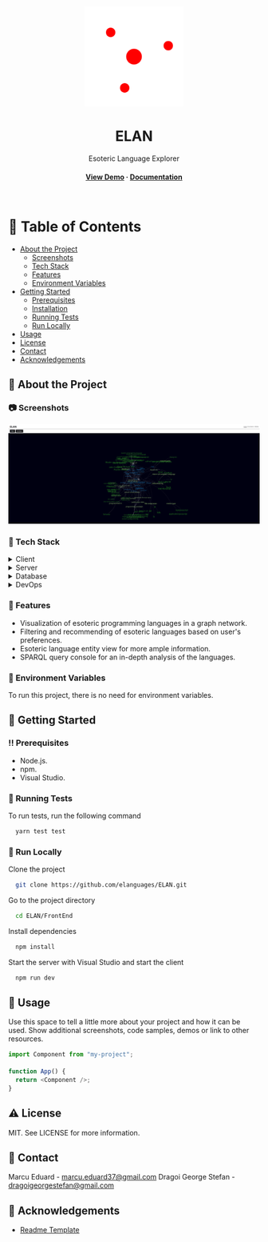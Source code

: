 <div align="center">

  <img src="FrontEnd\public\vite.svg" alt="logo" width="200" height="auto" />
  <h1>ELAN</h1>
  
  <p>
    Esoteric Language Explorer
  </p>
  
  
<!-- Badges -->   
<h4>
    <a href="https://github.com/Louis3797/awesome-readme-template/">View Demo</a>
  <span> · </span>
    <a href="https://github.com/Louis3797/awesome-readme-template">Documentation</a>

</div>

<br />

<!-- Table of Contents -->

# :notebook_with_decorative_cover: Table of Contents

- [About the Project](#star2-about-the-project)
  - [Screenshots](#camera-screenshots)
  - [Tech Stack](#space_invader-tech-stack)
  - [Features](#dart-features)
  <!-- - [Color Reference](#art-color-reference) -->
  - [Environment Variables](#key-environment-variables)
- [Getting Started](#toolbox-getting-started)
  - [Prerequisites](#bangbang-prerequisites)
  - [Installation](#gear-installation)
  - [Running Tests](#test_tube-running-tests)
  - [Run Locally](#running-run-locally)
  <!-- - [Deployment](#triangular_flag_on_post-deployment) -->
- [Usage](#eyes-usage)
  <!-- - [Roadmap](#compass-roadmap) -->
  <!-- - [Contributing](#wave-contributing) -->
    <!-- - [Code of Conduct](#scroll-code-of-conduct) -->
  <!-- - [FAQ](#grey_question-faq) -->
- [License](#warning-license)
- [Contact](#handshake-contact)
- [Acknowledgements](#gem-acknowledgements)

<!-- About the Project -->

## :star2: About the Project

<!-- Screenshots -->

### :camera: Screenshots

<div align="center"> 
  <img src="FrontEnd/src/assets/home.png"  alt="screenshot" />
</div>

<!-- TechStack -->

### :space_invader: Tech Stack

<details>
  <summary>Client</summary>
  <ul>
    <li><a href="https://www.typescriptlang.org/">Typescript</a></li>
    <li><a href="https://reactjs.org/">React.js</a></li>
    <li><a href="https://chakra-ui.com/">Chakra UI</a></li>
  </ul>
</details>

<details>
  <summary>Server</summary>
  <ul>
    <li><a href="https://dotnet.microsoft.com/en-us/">.Net Core 8</a></li>
  </ul>
</details>

<details>
<summary>Database</summary>
  <ul>
    <li><a href="https://query.wikidata.org/"> Wikidata Query Service</a></li>
  </ul>
</details>

<details>
<summary>DevOps</summary>
  <ul>
    <li><a href="https://www.docker.com/">Docker</a></li>
    <li><a href="https://learn.microsoft.com/en-us/azure/dns/dns-overview">Azure DNS Zone</a></li>
    <li><a href="https://azure.microsoft.com/en-us/products/container-registry">Azure Container Registry</a></li>
    <li><a href="https://azure.microsoft.com/en-us/products/kubernetes-service">Azure Kubernetes Service</a></li>
  </ul>
</details>

<!-- Features -->

### :dart: Features

- Visualization of esoteric programming languages in a graph network.
- Filtering and recommending of esoteric languages based on user's preferences.
- Esoteric language entity view for more ample information.
- SPARQL query console for an in-depth analysis of the languages.
<!-- Color Reference -->

<!-- ### :art: Color Reference

| Color           | Hex                                                              |
| --------------- | ---------------------------------------------------------------- |
| Primary Color   | ![#222831](https://via.placeholder.com/10/222831?text=+) #222831 |
| Secondary Color | ![#393E46](https://via.placeholder.com/10/393E46?text=+) #393E46 |
| Accent Color    | ![#00ADB5](https://via.placeholder.com/10/00ADB5?text=+) #00ADB5 |
| Text Color      | ![#EEEEEE](https://via.placeholder.com/10/EEEEEE?text=+) #EEEEEE | -->

<!-- Env Variables -->

### :key: Environment Variables

To run this project, there is no need for environment variables.

<!-- Getting Started -->

## :toolbox: Getting Started

<!-- Prerequisites -->

### :bangbang: Prerequisites

- Node.js.
- npm.
- Visual Studio.

<!-- Installation -->

<!-- Running Tests -->

### :test_tube: Running Tests

To run tests, run the following command

```bash
  yarn test test
```

<!-- Run Locally -->

### :running: Run Locally

Clone the project

```bash
  git clone https://github.com/elanguages/ELAN.git
```

Go to the project directory

```bash
  cd ELAN/FrontEnd
```

Install dependencies

```bash
  npm install
```

Start the server with Visual Studio and start the client

```bash
  npm run dev
```

<!-- Usage -->

## :eyes: Usage

Use this space to tell a little more about your project and how it can be used. Show additional screenshots, code samples, demos or link to other resources.

```javascript
import Component from "my-project";

function App() {
  return <Component />;
}
```

<!-- License -->

## :warning: License

MIT. See LICENSE for more information.

<!-- Contact -->

## :handshake: Contact

Marcu Eduard - marcu.eduard37@gmail.com
Dragoi George Stefan - dragoigeorgestefan@gmail.com

<!-- Acknowledgments -->

## :gem: Acknowledgements

- [Readme Template](https://github.com/Louis3797/awesome-readme-template/)
